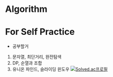 # Algorithm
# For Self Practice
- 공부할거

1. 문자열, 최단거리, 완전탐색 
2. DP, 순열과 조합
3. 유니온 파인드, 슬라이딩 윈도우
[![Solved.ac프로필](http://mazassumnida.wtf/api/mini/generate_badge?boj=ywo311)](https://solved.ac/ywo311) 